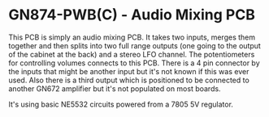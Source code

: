 # GN874-PWB(C) - Audio Mixing PCB
This PCB is simply an audio mixing PCB. It takes two inputs, merges them together and then splits into two full range outputs (one going to the output of the cabinet at the back) and a stereo LFO channel. The potentiometers for controlling volumes connects to this PCB. There is a 4 pin connector by the inputs that might be another input but it's not known if this was ever used. Also there is a third output which is positioned to be connected to another GN672 amplifier but it's not populated on most boards.

It's using basic NE5532 circuits powered from a 7805 5V regulator.